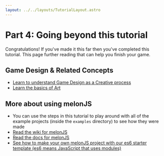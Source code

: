 ```yaml
---
layout: ../../layouts/TutorialLayout.astro
---
```


# Part 4: Going beyond this tutorial

Congratulations! If you've made it this far then you've completed this tutorial. This page further reading that can help you finish your game.
## Game Design & Related Concepts
-   [Learn to understand Game Design as a Creative process](/game-design-creative-resources)
- [Learn the basics of Art](/tutorial/learn-about-art)

## More about using melonJS
-   You can use the steps in this tutorial to play around with all of the example projects (inside the `examples` directory) to see how they were made
-   [Read the wiki for melonJS](https://github.com/melonjs/melonJS/wiki)
-   [Read the docs for melonJS](https://melonjs.github.io/melonJS/docs/)
-   [See how to make your own melonJS project with our es6 starter template (es6 means JavaScript that uses modules)](/making-games-with-es6)
